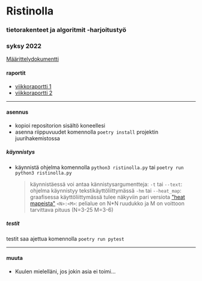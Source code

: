 # Ristinolla
### tietorakenteet ja algoritmit -harjoitustyö
### syksy 2022

[Määrittelydokumentti](https://github.com/PetroLeh/ristinolla/blob/master/dokumentaatio/maarittelydokumentti.md)

#### raportit
- [viikkoraportti 1](https://github.com/PetroLeh/ristinolla/blob/master/dokumentaatio/viikkoraportti_1.md)
- [viikkoraportti 2](https://github.com/PetroLeh/ristinolla/blob/master/dokumentaatio/viikkoraportti_2.md)

---

#### asennus
- kopioi repositorion sisältö koneellesi
- asenna riippuvuudet komennolla `poetry install` projektin juurihakemistossa

##### käynnistys
- käynnistä ohjelma komennolla `python3 ristinolla.py` tai `poetry run python3 ristinolla.py`

    > käynnistäessä voi antaa kännistysargumentteja:
    > `-t` tai `--text`: ohjelma käynnistyy tekstikäyttöliittymässä
    > `-hm` tai `--heat_map`: graafisessa käyttöliittymässä tulee näkyviin pari versiota ["heat mapeista"](https://github.com/PetroLeh/ristinolla/blob/master/dokumentaatio/heat_map.md)
    > `<N>:<M>`: pelialue on N*N ruudukko ja M on voittoon tarvittava pituus (N=3-25 M=3-6)

##### testit
testit saa ajettua komennolla `poetry run pytest`

---

#### muuta
- Kuulen mielelläni, jos jokin asia ei toimi...
